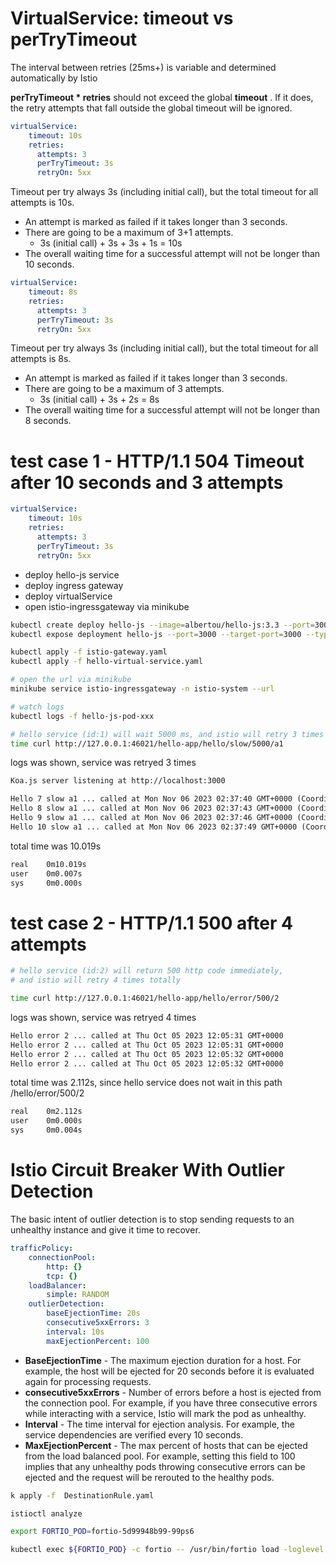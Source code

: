 # VirtualService: timeout vs perTryTimeout

 The interval between retries (25ms+) is variable and determined automatically by Istio

**perTryTimeout * retries** should not exceed the global **timeout** . If it does, the retry attempts that fall outside the global timeout will be ignored.

```yaml
virtualService:
    timeout: 10s
    retries:
      attempts: 3
      perTryTimeout: 3s
      retryOn: 5xx
```
Timeout per try always 3s (including initial call), but the total timeout for all attempts is 10s.

* An attempt is marked as failed if it takes longer than 3 seconds.
* There are going to be a maximum of 3+1 attempts.
    * 3s (initial call) + 3s + 3s + 1s = 10s
* The overall waiting time for a successful attempt will not be longer than 10 seconds.

```yaml
virtualService:
    timeout: 8s
    retries:
      attempts: 3
      perTryTimeout: 3s
      retryOn: 5xx
```

Timeout per try always 3s (including initial call), but the total timeout for all attempts is 8s.

* An attempt is marked as failed if it takes longer than 3 seconds.
* There are going to be a maximum of 3 attempts.
    * 3s (initial call) + 3s + 2s = 8s
* The overall waiting time for a successful attempt will not be longer than 8 seconds.

# test case 1 - HTTP/1.1 504 Timeout after 10 seconds and 3 attempts

```yaml
virtualService:
    timeout: 10s
    retries:
      attempts: 3
      perTryTimeout: 3s
      retryOn: 5xx
```

* deploy hello-js service
* deploy ingress gateway
* deploy virtualService
* open istio-ingressgateway via minikube

```bash
kubectl create deploy hello-js --image=albertou/hello-js:3.3 --port=3000 
kubectl expose deployment hello-js --port=3000 --target-port=3000 --type=ClusterIP --name=hello-js-svc

kubectl apply -f istio-gateway.yaml
kubectl apply -f hello-virtual-service.yaml

# open the url via minikube
minikube service istio-ingressgateway -n istio-system --url

# watch logs
kubectl logs -f hello-js-pod-xxx

```

```bash
# hello service (id:1) will wait 5000 ms, and istio will retry 3 times
time curl http://127.0.0.1:46021/hello-app/hello/slow/5000/a1

```

logs was shown, service was retryed 3 times
```txt
Koa.js server listening at http://localhost:3000

Hello 7 slow a1 ... called at Mon Nov 06 2023 02:37:40 GMT+0000 (Coordinated Universal Time)
Hello 8 slow a1 ... called at Mon Nov 06 2023 02:37:43 GMT+0000 (Coordinated Universal Time)
Hello 9 slow a1 ... called at Mon Nov 06 2023 02:37:46 GMT+0000 (Coordinated Universal Time)
Hello 10 slow a1 ... called at Mon Nov 06 2023 02:37:49 GMT+0000 (Coordinated Universal Time)

```

total time was 10.019s
```txt
real    0m10.019s
user    0m0.007s
sys     0m0.000s
```

# test case 2 - HTTP/1.1 500 after 4 attempts

```bash
# hello service (id:2) will return 500 http code immediately, 
# and istio will retry 4 times totally

time curl http://127.0.0.1:46021/hello-app/hello/error/500/2

```

logs was shown, service was retryed 4 times
```txt
Hello error 2 ... called at Thu Oct 05 2023 12:05:31 GMT+0000 
Hello error 2 ... called at Thu Oct 05 2023 12:05:31 GMT+0000 
Hello error 2 ... called at Thu Oct 05 2023 12:05:32 GMT+0000 
Hello error 2 ... called at Thu Oct 05 2023 12:05:32 GMT+0000 
```

total time was 2.112s, since hello service does not wait in this path /hello/error/500/2
```txt
real    0m2.112s
user    0m0.000s
sys     0m0.004s
```

# Istio Circuit Breaker With Outlier Detection

The basic intent of outlier detection is to stop sending requests to an unhealthy instance and give it time to recover.

```yaml
trafficPolicy:
    connectionPool:
        http: {}
        tcp: {}
    loadBalancer:
        simple: RANDOM
    outlierDetection:
        baseEjectionTime: 20s
        consecutive5xxErrors: 3
        interval: 10s
        maxEjectionPercent: 100
```

* __BaseEjectionTime__ - The maximum ejection duration for a host. For example, the host will be ejected for 20 seconds before it is evaluated again for processing requests.
* __consecutive5xxErrors__ - Number of errors before a host is ejected from the connection pool. For example, if you have three consecutive errors while interacting with a service, Istio will mark the pod as unhealthy.
* __Interval__ - The time interval for ejection analysis. For example, the service dependencies are verified every 10 seconds.
* __MaxEjectionPercent__ - The max percent of hosts that can be ejected from the load balanced pool. For example, setting this field to 100 implies that any unhealthy pods throwing consecutive errors can be ejected and the request will be rerouted to the healthy pods.

```sh
k apply -f  DestinationRule.yaml

istioctl analyze 

export FORTIO_POD=fortio-5d99948b99-99ps6

kubectl exec ${FORTIO_POD} -c fortio -- /usr/bin/fortio load -loglevel Warning -n 30  http://hello-ab-svc:3000/api/hello/error/500/a

```
